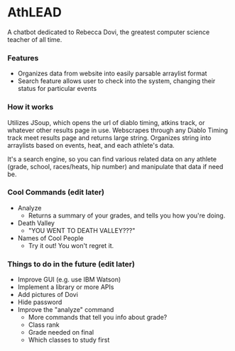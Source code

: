 # AthLEAD

A chatbot dedicated to Rebecca Dovi, the greatest computer science teacher of all time.

### Features

* Organizes data from website into easily parsable arraylist format
* Search feature allows user to check into the system, changing their status for particular events

### How it works

Utilizes JSoup, which opens the url of diablo timing, atkins track, or whatever other results page in use. Webscrapes through any Diablo Timing track meet results page and returns large string. Organizes string into arraylists based on events, heat, and each athlete's data.

It's a search engine, so you can find various related data on any athlete (grade, school, races/heats, hip number) and manipulate that data if need be.

### Cool Commands (edit later)

* Analyze
  * Returns a summary of your grades, and tells you how you're doing.
* Death Valley
  * "YOU WENT TO DEATH VALLEY???"
* Names of Cool People
  * Try it out! You won't regret it.
  
### Things to do in the future (edit later)

* Improve GUI (e.g. use IBM Watson)
* Implement a library or more APIs
* Add pictures of Dovi
* Hide password
* Improve the "analyze" command
  * More commands that tell you info about grade?
   * Class rank
   * Grade needed on final
   * Which classes to study first
